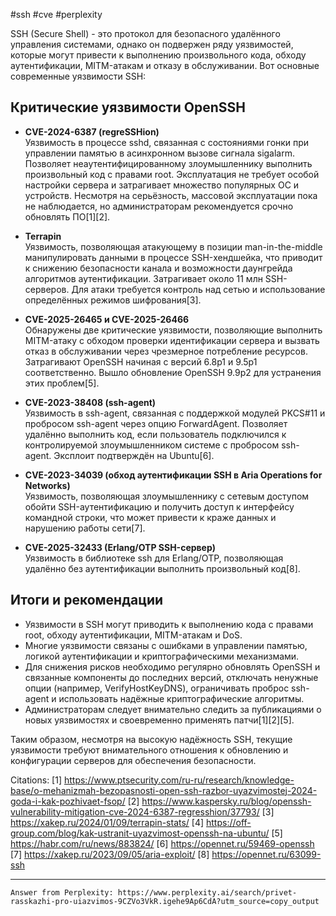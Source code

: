 #ssh #cve #perplexity 

SSH (Secure Shell) - это протокол для безопасного удалённого управления системами, однако он подвержен ряду уязвимостей, которые могут привести к выполнению произвольного кода, обходу аутентификации, MITM-атакам и отказу в обслуживании. Вот основные современные уязвимости SSH:

## Критические уязвимости OpenSSH

- **CVE-2024-6387 (regreSSHion)**  
  Уязвимость в процессе sshd, связанная с состояниями гонки при управлении памятью в асинхронном вызове сигнала sigalarm. Позволяет неаутентифицированному злоумышленнику выполнить произвольный код с правами root. Эксплуатация не требует особой настройки сервера и затрагивает множество популярных ОС и устройств. Несмотря на серьёзность, массовой эксплуатации пока не наблюдается, но администраторам рекомендуется срочно обновлять ПО[1][2].

- **Terrapin**  
  Уязвимость, позволяющая атакующему в позиции man-in-the-middle манипулировать данными в процессе SSH-хендшейка, что приводит к снижению безопасности канала и возможности даунгрейда алгоритмов аутентификации. Затрагивает около 11 млн SSH-серверов. Для атаки требуется контроль над сетью и использование определённых режимов шифрования[3].

- **CVE-2025-26465 и CVE-2025-26466**  
  Обнаружены две критические уязвимости, позволяющие выполнить MITM-атаку с обходом проверки идентификации сервера и вызвать отказ в обслуживании через чрезмерное потребление ресурсов. Затрагивают OpenSSH начиная с версий 6.8p1 и 9.5p1 соответственно. Вышло обновление OpenSSH 9.9p2 для устранения этих проблем[5].

- **CVE-2023-38408 (ssh-agent)**  
  Уязвимость в ssh-agent, связанная с поддержкой модулей PKCS#11 и пробросом ssh-agent через опцию ForwardAgent. Позволяет удалённо выполнить код, если пользователь подключился к контролируемой злоумышленником системе с пробросом ssh-agent. Эксплоит подтверждён на Ubuntu[6].

- **CVE-2023-34039 (обход аутентификации SSH в Aria Operations for Networks)**  
  Уязвимость, позволяющая злоумышленнику с сетевым доступом обойти SSH-аутентификацию и получить доступ к интерфейсу командной строки, что может привести к краже данных и нарушению работы сети[7].

- **CVE-2025-32433 (Erlang/OTP SSH-сервер)**  
  Уязвимость в библиотеке ssh для Erlang/OTP, позволяющая удалённо без аутентификации выполнить произвольный код[8].

## Итоги и рекомендации

- Уязвимости в SSH могут приводить к выполнению кода с правами root, обходу аутентификации, MITM-атакам и DoS.  
- Многие уязвимости связаны с ошибками в управлении памятью, логикой аутентификации и криптографическими механизмами.  
- Для снижения рисков необходимо регулярно обновлять OpenSSH и связанные компоненты до последних версий, отключать ненужные опции (например, VerifyHostKeyDNS), ограничивать проброс ssh-agent и использовать надёжные криптографические алгоритмы.  
- Администраторам следует внимательно следить за публикациями о новых уязвимостях и своевременно применять патчи[1][2][5].

Таким образом, несмотря на высокую надёжность SSH, текущие уязвимости требуют внимательного отношения к обновлению и конфигурации серверов для обеспечения безопасности.

Citations:
[1] https://www.ptsecurity.com/ru-ru/research/knowledge-base/o-mehanizmah-bezopasnosti-open-ssh-razbor-uyazvimostej-2024-goda-i-kak-pozhivaet-fsop/
[2] https://www.kaspersky.ru/blog/openssh-vulnerability-mitigation-cve-2024-6387-regresshion/37793/
[3] https://xakep.ru/2024/01/09/terrapin-stats/
[4] https://off-group.com/blog/kak-ustranit-uyazvimost-openssh-na-ubuntu/
[5] https://habr.com/ru/news/883824/
[6] https://opennet.ru/59469-openssh
[7] https://xakep.ru/2023/09/05/aria-exploit/
[8] https://opennet.ru/63099-ssh

---
	Answer from Perplexity: https://www.perplexity.ai/search/privet-rasskazhi-pro-uiazvimos-9CZVo3VkR.igehe9Ap6CdA?utm_source=copy_output